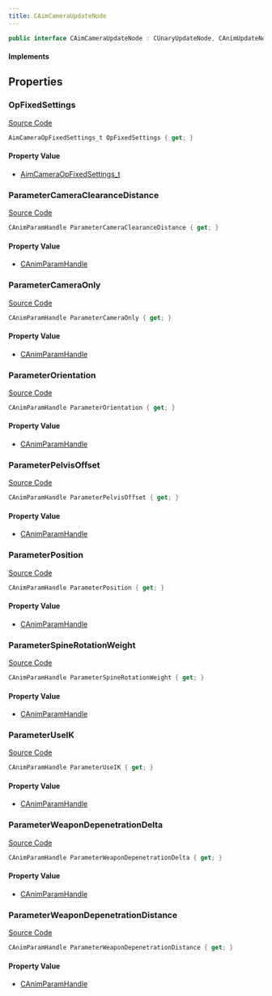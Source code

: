 ```yaml
---
title: CAimCameraUpdateNode
---
```


```csharp
public interface CAimCameraUpdateNode : CUnaryUpdateNode, CAnimUpdateNodeBase, ISchemaClass<CAnimUpdateNodeBase>, ISchemaClass<CUnaryUpdateNode>, ISchemaClass<CAimCameraUpdateNode>, ISchemaField, ISchemaClass, INativeHandle
```

#### Implements

## Properties

### OpFixedSettings

[Source Code](https://github.com/swiftly-solution/swiftlys2/blob/beta/managed/src/SwiftlyS2.Generated/Schemas/Interfaces/CAimCameraUpdateNode.cs#L34)

```csharp
AimCameraOpFixedSettings_t OpFixedSettings { get; }
```

#### Property Value

- [AimCameraOpFixedSettings_t](/docs/api/shared/schemadefinitions/aimcameraopfixedsettings_t)

### ParameterCameraClearanceDistance

[Source Code](https://github.com/swiftly-solution/swiftlys2/blob/beta/managed/src/SwiftlyS2.Generated/Schemas/Interfaces/CAimCameraUpdateNode.cs#L32)

```csharp
CAnimParamHandle ParameterCameraClearanceDistance { get; }
```

#### Property Value

- [CAnimParamHandle](/docs/api/shared/schemadefinitions/canimparamhandle)

### ParameterCameraOnly

[Source Code](https://github.com/swiftly-solution/swiftlys2/blob/beta/managed/src/SwiftlyS2.Generated/Schemas/Interfaces/CAimCameraUpdateNode.cs#L26)

```csharp
CAnimParamHandle ParameterCameraOnly { get; }
```

#### Property Value

- [CAnimParamHandle](/docs/api/shared/schemadefinitions/canimparamhandle)

### ParameterOrientation

[Source Code](https://github.com/swiftly-solution/swiftlys2/blob/beta/managed/src/SwiftlyS2.Generated/Schemas/Interfaces/CAimCameraUpdateNode.cs#L18)

```csharp
CAnimParamHandle ParameterOrientation { get; }
```

#### Property Value

- [CAnimParamHandle](/docs/api/shared/schemadefinitions/canimparamhandle)

### ParameterPelvisOffset

[Source Code](https://github.com/swiftly-solution/swiftlys2/blob/beta/managed/src/SwiftlyS2.Generated/Schemas/Interfaces/CAimCameraUpdateNode.cs#L22)

```csharp
CAnimParamHandle ParameterPelvisOffset { get; }
```

#### Property Value

- [CAnimParamHandle](/docs/api/shared/schemadefinitions/canimparamhandle)

### ParameterPosition

[Source Code](https://github.com/swiftly-solution/swiftlys2/blob/beta/managed/src/SwiftlyS2.Generated/Schemas/Interfaces/CAimCameraUpdateNode.cs#L16)

```csharp
CAnimParamHandle ParameterPosition { get; }
```

#### Property Value

- [CAnimParamHandle](/docs/api/shared/schemadefinitions/canimparamhandle)

### ParameterSpineRotationWeight

[Source Code](https://github.com/swiftly-solution/swiftlys2/blob/beta/managed/src/SwiftlyS2.Generated/Schemas/Interfaces/CAimCameraUpdateNode.cs#L20)

```csharp
CAnimParamHandle ParameterSpineRotationWeight { get; }
```

#### Property Value

- [CAnimParamHandle](/docs/api/shared/schemadefinitions/canimparamhandle)

### ParameterUseIK

[Source Code](https://github.com/swiftly-solution/swiftlys2/blob/beta/managed/src/SwiftlyS2.Generated/Schemas/Interfaces/CAimCameraUpdateNode.cs#L24)

```csharp
CAnimParamHandle ParameterUseIK { get; }
```

#### Property Value

- [CAnimParamHandle](/docs/api/shared/schemadefinitions/canimparamhandle)

### ParameterWeaponDepenetrationDelta

[Source Code](https://github.com/swiftly-solution/swiftlys2/blob/beta/managed/src/SwiftlyS2.Generated/Schemas/Interfaces/CAimCameraUpdateNode.cs#L30)

```csharp
CAnimParamHandle ParameterWeaponDepenetrationDelta { get; }
```

#### Property Value

- [CAnimParamHandle](/docs/api/shared/schemadefinitions/canimparamhandle)

### ParameterWeaponDepenetrationDistance

[Source Code](https://github.com/swiftly-solution/swiftlys2/blob/beta/managed/src/SwiftlyS2.Generated/Schemas/Interfaces/CAimCameraUpdateNode.cs#L28)

```csharp
CAnimParamHandle ParameterWeaponDepenetrationDistance { get; }
```

#### Property Value

- [CAnimParamHandle](/docs/api/shared/schemadefinitions/canimparamhandle)

